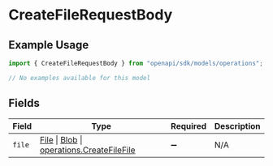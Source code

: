 # CreateFileRequestBody

## Example Usage

```typescript
import { CreateFileRequestBody } from "openapi/sdk/models/operations";

// No examples available for this model
```

## Fields

| Field                                                                                                                                                                                                         | Type                                                                                                                                                                                                          | Required                                                                                                                                                                                                      | Description                                                                                                                                                                                                   |
| ------------------------------------------------------------------------------------------------------------------------------------------------------------------------------------------------------------- | ------------------------------------------------------------------------------------------------------------------------------------------------------------------------------------------------------------- | ------------------------------------------------------------------------------------------------------------------------------------------------------------------------------------------------------------- | ------------------------------------------------------------------------------------------------------------------------------------------------------------------------------------------------------------- |
| `file`                                                                                                                                                                                                        | [File](https://developer.mozilla.org/en-US/docs/Web/API/File) \| [Blob](https://developer.mozilla.org/en-US/docs/Web/API/Blob) \| [operations.CreateFileFile](../../../sdk/models/operations/createfilefile.md) | :heavy_minus_sign:                                                                                                                                                                                            | N/A                                                                                                                                                                                                           |